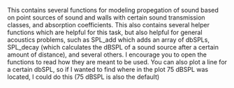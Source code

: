 This contains several functions for modeling propegation of sound based on point sources of sound and walls with certain sound transmission classes, and absorption coefficients. This also contains several helper functions which are helpful for this task, but also helpful for general acoustics problems, such as SPL_add which adds an array of dbSPLs, SPL_decay (which calculates the dBSPL of a sound source after a certain amount of distance), and several others. I encourage you to open the functions to read how they are meant to be used.
You can also plot a line for a certain dbSPL, so if I wanted to find where in the plot 75 dBSPL was located, I could do this (75 dBSPL is also the default)
